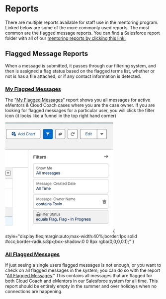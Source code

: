 # Reports

There are multiple reports available for staff use in the mentoring program. Linked below are some of the more commonly used reports. The most common are the flagged message reports. You can find a Salesforce report folder with all of our [mentoring reports by clicking this link.](https://bestprep.lightning.force.com/lightning/r/Folder/00lRP000004l6VtYAI/view?queryScope=userFoldersCreatedByMe)

## Flagged Message Reports

When a message is submitted, it passes through our filtering system, and then is assigned a flag status based on the flagged terms list, whether or not is has a file attached, or if any contact information is detected. 

### [My Flagged Messages](https://bestprep.lightning.force.com/lightning/r/Report/00ORP000006JXsr2AG/view?queryScope=userFolders)

The "[My Flagged Messages](https://bestprep.lightning.force.com/lightning/r/Report/00ORP000006JXsr2AG/view?queryScope=userFolders)" report shows you all messages for active eMentors & Cloud Coach cases where you are the case owner. If you are looking for flagged messages for a particular user, you will click the filter icon (it looks like a funnel in the top right hand corner) 

![Change Message Filters](../images/mentoring/filter_report.jpg){ style="display:flex;margin:auto;max-width:40%;border:1px solid #ccc;border-radius:8px;box-shadow:0 0 8px rgba(0,0,0,0.1);" }



### [All Flagged Messages](https://bestprep.lightning.force.com/lightning/r/Report/00ORP000006JYLt2AO/view?queryScope=userFolders)

If just seeing a single users flagged messages is not enough, or you want to check on all flagged messages in the system, you can do so with the report "[All Flagged Messages](https://bestprep.lightning.force.com/lightning/r/Report/00ORP000006JYLt2AO/view?queryScope=userFolders)." This contains all messages that are flagged for both Cloud Coach and eMentors in our Salesforce system for all time. This report should be entirely empty in the summer and over holidays when no connections are happening.  